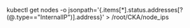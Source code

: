 kubectl get nodes -o jsonpath='{.items[*].status.addresses[?(@.type=="InternalIP")].address}' > /root/CKA/node_ips